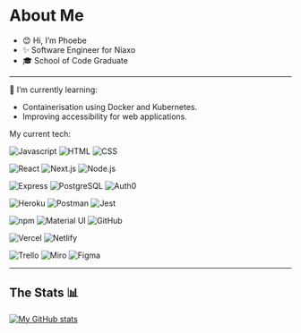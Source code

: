 # About Me 

- 😊 Hi, I’m Phoebe
- ✨ Software Engineer for Niaxo 
- 🎓 School of Code Graduate

---

🌱 I’m currently learning:

  - Containerisation using Docker and Kubernetes.
  - Improving accessibility for web applications.

My current tech:

![Javascript](https://img.shields.io/badge/JavaScript-F7DF1E?style=for-the-badge&logo=JavaScript&logoColor=white)
![HTML](https://img.shields.io/badge/HTML5-E34F26?style=for-the-badge&logo=html5&logoColor=white)
![CSS](https://img.shields.io/badge/CSS3-1572B6?style=for-the-badge&logo=css3&logoColor=white)

![React](https://img.shields.io/badge/react-20232A.svg?style=for-the-badge&logo=react)
![Next.js](https://img.shields.io/badge/next.js-black.svg?style=for-the-badge&logo=next.js)
![Node.js](https://img.shields.io/badge/node.js-339933.svg?style=for-the-badge&logo=node.js&logoColor=white)

![Express](https://img.shields.io/badge/Express.js-404D59?style=for-the-badge)
![PostgreSQL](https://img.shields.io/badge/postgresql-4169E1.svg?style=for-the-badge&logo=postgresql&logoColor=white)
![Auth0](https://img.shields.io/badge/auth0-EB5424.svg?style=for-the-badge&logo=auth0&logoColor=white)

![Heroku](https://img.shields.io/badge/heroku-430098.svg?style=for-the-badge&logo=heroku&logoColor=white)
![Postman](https://img.shields.io/badge/postman-FF6C37.svg?style=for-the-badge&logo=postman&logoColor=white)
![Jest](https://img.shields.io/badge/jest-C21325.svg?style=for-the-badge&logo=jest&logoColor=white)

![npm](https://img.shields.io/badge/npm-CB3837?style=for-the-badge&logo=npm&logoColor=white) 
![Material UI](https://img.shields.io/badge/mui-007FFF.svg?style=for-the-badge&logo=mui&logoColor=white)
![GitHub](https://img.shields.io/badge/GitHub-100000?style=for-the-badge&logo=github&logoColor=white)


![Vercel](https://img.shields.io/badge/Vercel-000000?style=for-the-badge&logo=vercel&logoColor=white)
![Netlify](https://img.shields.io/badge/netlify-00C7B7.svg?style=for-the-badge&logo=netlify&logoColor=white)

![Trello](https://img.shields.io/badge/Trello-0052CC?style=for-the-badge&logo=trello&logoColor=white)
![Miro](https://img.shields.io/badge/Miro-050038?style=for-the-badge&logo=Miro&logoColor=white) 
![Figma](https://img.shields.io/badge/figma-F24E1E.svg?style=for-the-badge&logo=figma&logoColor=white)

---

## The Stats 📊

[![My GitHub stats](https://github-readme-stats.vercel.app/api?username=phoebefrances&hide=stars,issues&count_private=true&show_icons=true&theme=calm)](https://github.com/anuraghazra/github-readme-stats)
